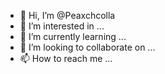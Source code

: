 - 👋 Hi, I’m @Peaxchcolla
- 👀 I’m interested in ...
- 🌱 I’m currently learning ...
- 💞️ I’m looking to collaborate on ...
- 📫 How to reach me ...

<!---
Peaxchcolla/Peaxchcolla is a ✨ special ✨ repository because its `README.md` (this file) appears on your GitHub profile.
You can click the Preview link to take a look at your changes.
--->
